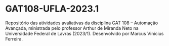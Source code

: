 # GAT108-UFLA-2023.1
Repositório das atividades avaliativas da disciplina GAT 108 – Automação Avançada, ministrada pelo professor Arthur de Miranda Neto na Universidade Federal de Lavras (2023/1). 
Desenvolvido por Marcus Vinícius Ferreira.

